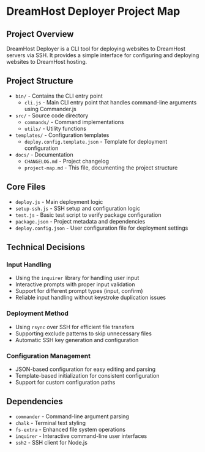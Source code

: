 # DreamHost Deployer Project Map

## Project Overview
DreamHost Deployer is a CLI tool for deploying websites to DreamHost servers via SSH. It provides a simple interface for configuring and deploying websites to DreamHost hosting.

## Project Structure
- `bin/` - Contains the CLI entry point
  - `cli.js` - Main CLI entry point that handles command-line arguments using Commander.js
- `src/` - Source code directory
  - `commands/` - Command implementations
  - `utils/` - Utility functions
- `templates/` - Configuration templates
  - `deploy.config.template.json` - Template for deployment configuration
- `docs/` - Documentation
  - `CHANGELOG.md` - Project changelog
  - `project-map.md` - This file, documenting the project structure

## Core Files
- `deploy.js` - Main deployment logic
- `setup-ssh.js` - SSH setup and configuration logic
- `test.js` - Basic test script to verify package configuration
- `package.json` - Project metadata and dependencies
- `deploy.config.json` - User configuration file for deployment settings

## Technical Decisions

### Input Handling
- Using the `inquirer` library for handling user input
- Interactive prompts with proper input validation
- Support for different prompt types (input, confirm)
- Reliable input handling without keystroke duplication issues

### Deployment Method
- Using `rsync` over SSH for efficient file transfers
- Supporting exclude patterns to skip unnecessary files
- Automatic SSH key generation and configuration

### Configuration Management
- JSON-based configuration for easy editing and parsing
- Template-based initialization for consistent configuration
- Support for custom configuration paths

## Dependencies
- `commander` - Command-line argument parsing
- `chalk` - Terminal text styling
- `fs-extra` - Enhanced file system operations
- `inquirer` - Interactive command-line user interfaces
- `ssh2` - SSH client for Node.js 
